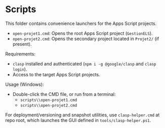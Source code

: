 # Scripts

This folder contains convenience launchers for the Apps Script projects.

- `open-projet1.cmd`: Opens the root Apps Script project (`GestionELS`).
- `open-projet2.cmd`: Opens the secondary project located in `Projet2/` (if present).

Requirements:
- `clasp` installed and authenticated (`npm i -g @google/clasp` and `clasp login`).
- Access to the target Apps Script projects.

Usage (Windows):
- Double-click the CMD file, or run from a terminal:
  - `scripts\\open-projet1.cmd`
  - `scripts\\open-projet2.cmd`

For deployment/versioning and snapshot utilities, use `clasp-helper.cmd` at repo root, which launches the GUI defined in `tools/clasp-helper.ps1`.
